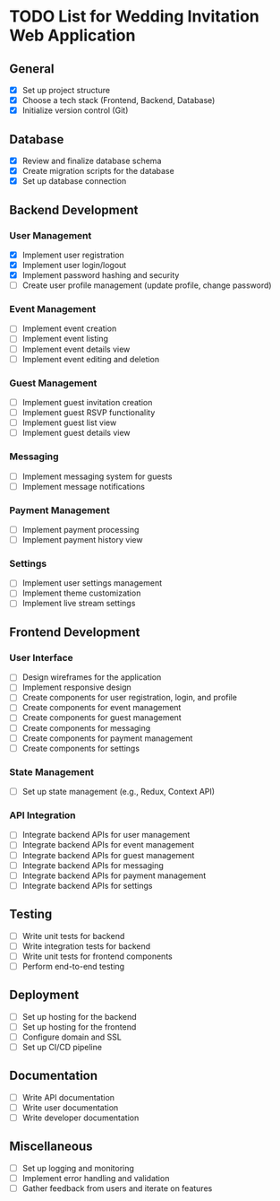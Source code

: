 # TODO List for Wedding Invitation Web Application

## General
- [x] Set up project structure
- [x] Choose a tech stack (Frontend, Backend, Database)
- [x] Initialize version control (Git)

## Database
- [x] Review and finalize database schema
- [x] Create migration scripts for the database
- [x] Set up database connection

## Backend Development
### User Management
- [x] Implement user registration
- [x] Implement user login/logout
- [x] Implement password hashing and security
- [ ] Create user profile management (update profile, change password)

### Event Management
- [ ] Implement event creation
- [ ] Implement event listing
- [ ] Implement event details view
- [ ] Implement event editing and deletion

### Guest Management
- [ ] Implement guest invitation creation
- [ ] Implement guest RSVP functionality
- [ ] Implement guest list view
- [ ] Implement guest details view

### Messaging
- [ ] Implement messaging system for guests
- [ ] Implement message notifications

### Payment Management
- [ ] Implement payment processing
- [ ] Implement payment history view

### Settings
- [ ] Implement user settings management
- [ ] Implement theme customization
- [ ] Implement live stream settings

## Frontend Development
### User Interface
- [ ] Design wireframes for the application
- [ ] Implement responsive design
- [ ] Create components for user registration, login, and profile
- [ ] Create components for event management
- [ ] Create components for guest management
- [ ] Create components for messaging
- [ ] Create components for payment management
- [ ] Create components for settings

### State Management
- [ ] Set up state management (e.g., Redux, Context API)

### API Integration
- [ ] Integrate backend APIs for user management
- [ ] Integrate backend APIs for event management
- [ ] Integrate backend APIs for guest management
- [ ] Integrate backend APIs for messaging
- [ ] Integrate backend APIs for payment management
- [ ] Integrate backend APIs for settings

## Testing
- [ ] Write unit tests for backend
- [ ] Write integration tests for backend
- [ ] Write unit tests for frontend components
- [ ] Perform end-to-end testing

## Deployment
- [ ] Set up hosting for the backend
- [ ] Set up hosting for the frontend
- [ ] Configure domain and SSL
- [ ] Set up CI/CD pipeline

## Documentation
- [ ] Write API documentation
- [ ] Write user documentation
- [ ] Write developer documentation

## Miscellaneous
- [ ] Set up logging and monitoring
- [ ] Implement error handling and validation
- [ ] Gather feedback from users and iterate on features